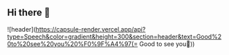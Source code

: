## Hi there 👋


![header](https://capsule-render.vercel.app/api?type=Speech&color=gradient&height=300&section=header&text=Good%20to%20see%20you%20%F0%9F%A4%97(= Good to see you🤗))
<!--
**PARKJAEGWON/PARKJAEGWON** is a ✨ _special_ ✨ repository because its `README.md` (this file) appears on your GitHub profile.

Here are some ideas to get you started:

- 🔭 I’m currently working on ...
- 🌱 I’m currently learning ...
- 👯 I’m looking to collaborate on ...
- 🤔 I’m looking for help with ...
- 💬 Ask me about ...
- 📫 How to reach me: ...
- 😄 Pronouns: ...
- ⚡ Fun fact: ...
-->
